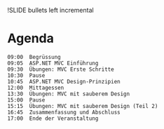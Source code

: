 !SLIDE bullets left incremental
# Agenda #

	09:00  Begrüssung
	09:05  ASP.NET MVC Einführung
	09:30  Übungen: MVC Erste Schritte
	10:30  Pause
	10:45  ASP.NET MVC Design-Prinzipien
	12:00  Mittagessen
	13:30  Übungen: MVC mit sauberem Design
	15:00  Pause
	15:15  Übungen: MVC mit sauberem Design (Teil 2)
	16:45  Zusammenfassung und Abschluss
	17:00  Ende der Veranstaltung

